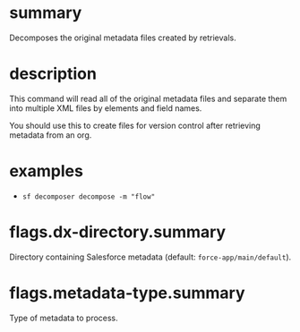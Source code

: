 # summary

Decomposes the original metadata files created by retrievals.

# description

This command will read all of the original metadata files and separate them into multiple XML files by elements and field names.

You should use this to create files for version control after retrieving metadata from an org.

# examples

- `sf decomposer decompose -m "flow"`

# flags.dx-directory.summary

Directory containing Salesforce metadata (default: `force-app/main/default`).

# flags.metadata-type.summary

Type of metadata to process.
